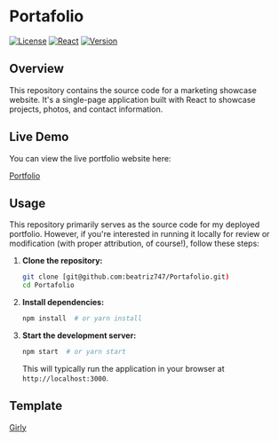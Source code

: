 # Portafolio

[![License](https://img.shields.io/badge/License-MIT-yellow.svg)](https://opensource.org/licenses/MIT)
[![React](https://img.shields.io/badge/React-v18.x-blue)](https://react.dev/)
[![Version](https://img.shields.io/badge/version-0.4-green)](https://img.shields.io/badge/version-0.4-green)

## Overview

This repository contains the source code for a marketing showcase website. It's a single-page application built with React to showcase projects, photos, and contact information.


## Live Demo

You can view the live portfolio website here:

[Portfolio](https://beatriz747.github.io/Portafolio/)

## Usage

This repository primarily serves as the source code for my deployed portfolio. However, if you're interested in running it locally for review or modification (with proper attribution, of course!), follow these steps:

1.  **Clone the repository:**
    ```bash
    git clone [git@github.com:beatriz747/Portafolio.git)
    cd Portafolio
    ```

2.  **Install dependencies:**
    ```bash
    npm install  # or yarn install
    ```

3.  **Start the development server:**
    ```bash
    npm start  # or yarn start
    ```

    This will typically run the application in your browser at `http://localhost:3000`.

## Template

[Girly](https://technext.github.io/girly/index.html)
